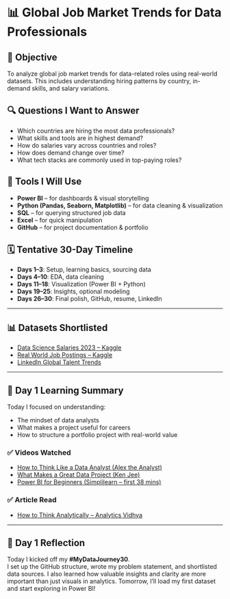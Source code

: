 # 📊 Global Job Market Trends for Data Professionals

## 🎯 Objective
To analyze global job market trends for data-related roles using real-world datasets. This includes understanding hiring patterns by country, in-demand skills, and salary variations.

## 🔍 Questions I Want to Answer
- Which countries are hiring the most data professionals?
- What skills and tools are in highest demand?
- How do salaries vary across countries and roles?
- How does demand change over time?
- What tech stacks are commonly used in top-paying roles?

## 🧰 Tools I Will Use
- **Power BI** – for dashboards & visual storytelling  
- **Python (Pandas, Seaborn, Matplotlib)** – for data cleaning & visualization  
- **SQL** – for querying structured job data  
- **Excel** – for quick manipulation  
- **GitHub** – for project documentation & portfolio  

## 🗓️ Tentative 30-Day Timeline
- **Days 1–3**: Setup, learning basics, sourcing data  
- **Days 4–10**: EDA, data cleaning  
- **Days 11–18**: Visualization (Power BI + Python)  
- **Days 19–25**: Insights, optional modeling  
- **Days 26–30**: Final polish, GitHub, resume, LinkedIn

---

## 📊 Datasets Shortlisted

- [Data Science Salaries 2023 – Kaggle](https://www.kaggle.com/datasets/arnabchaki/data-science-salaries-2023)  
- [Real World Job Postings – Kaggle](https://www.kaggle.com/datasets/shivamb/real-world-job-postings)  
- [LinkedIn Global Talent Trends](https://www.linkedin.com/business/talent/blog/talent-strategy/global-talent-trends)

---

## 📘 Day 1 Learning Summary

Today I focused on understanding:
- The mindset of data analysts
- What makes a project useful for careers
- How to structure a portfolio project with real-world value

### ✅ Videos Watched
- [How to Think Like a Data Analyst (Alex the Analyst)](https://www.youtube.com/watch?v=kKyaI2Ih3YI)  
- [What Makes a Great Data Project (Ken Jee)](https://www.youtube.com/watch?v=J3v2yP-sS3E)  
- [Power BI for Beginners (Simplilearn – first 38 mins)](https://www.youtube.com/watch?v=AGrl-H87pRU)

### ✅ Article Read
- [How to Think Analytically – Analytics Vidhya](https://medium.com/analytics-vidhya/data-analysis-how-to-think-analytically-f1edc733f098)

---

## 🧠 Day 1 Reflection

Today I kicked off my **#MyDataJourney30**.  
I set up the GitHub structure, wrote my problem statement, and shortlisted data sources. I also learned how valuable insights and clarity are more important than just visuals in analytics. Tomorrow, I’ll load my first dataset and start exploring in Power BI!
